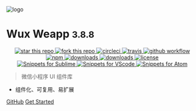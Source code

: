 ![logo](_images/logo2.png)

# Wux Weapp <small>3.8.8</small>

<!-- 背景 -->
<style>
section.cover,section.cover .anchor span {
	color: #fff
}
section.cover.has-mask .mask {
	display: none;
}
</style>
<style>
.github-corner {
    z-index: 10;
}
.cover.show {
	position: relative;
	background-image: linear-gradient(to bottom, rgba(var(--theme-color-rgb), 0.45), #fff) !important
}
.cover.show:after {
	content: "";
	position: absolute;
	top: 0;
	right: 80px;
	width: 462px;
    max-width: 80%;
	height: 130px;
	z-index: 1;
	background-image: url(_images/xiaonianyeah.webp);
	background-repeat: no-repeat;
	background-size: contain;
}
.cover.show:before {
    content: "";
	position: absolute;
	top: 0;
	right: 0;
	width: 100vw;
	height: 100vh;
    z-index: 1;
	background-image: url(_images/2022yeah.jpeg);
	background-position: top center;
	background-attachment: fixed;
	background-size: cover;
	background-repeat: no-repeat;
}
@media (max-width: 767px) {
    .cover.show:after {
        right: 0;
    }
}
</style>

<div align="center">
    <a href="https://github.com/wux-weapp/wux-weapp/" target="_blank">
        <img alt="star this repo" src="https://img.shields.io/github/stars/wux-weapp/wux-weapp" />
    </a>
    <a href="https://github.com/wux-weapp/wux-weapp/fork" target="_blank">
        <img alt="fork this repo" src="https://img.shields.io/github/forks/wux-weapp/wux-weapp" />
    </a>
    <a href="https://circleci.com/gh/wux-weapp/wux-weapp" target="_blank">
        <img alt="circleci" src="https://img.shields.io/circleci/build/github/wux-weapp/wux-weapp/master.svg?label=circleci" />
    </a>
    <a href="https://travis-ci.org/wux-weapp/wux-weapp" target="_blank">
        <img alt="travis" src="https://img.shields.io/travis/wux-weapp/wux-weapp.svg?label=travis" />
    </a>
    <a href="https://github.com/wux-weapp/wux-weapp/actions" target="_blank">
        <img alt="github workflow" src="https://img.shields.io/github/workflow/status/wux-weapp/wux-weapp/test?label=github workflow" />
    </a>
    <br />
    <a href="https://www.npmjs.com/package/wux-weapp" target="_blank">
        <img alt="npm" src="https://img.shields.io/npm/v/wux-weapp.svg" />
    </a>
    <a href="https://www.npmjs.com/package/wux-weapp" target="_blank">
        <img alt="downloads" src="https://img.shields.io/npm/dm/wux-weapp.svg" />
    </a>
    <a href="https://www.npmjs.com/package/wux-weapp" target="_blank">
        <img alt="downloads" src="https://img.shields.io/npm/dt/wux-weapp.svg" />
    </a>
    <a href="https://www.npmjs.com/package/wux-weapp" target="_blank">
        <img alt="license" src="https://img.shields.io/npm/l/wux-weapp.svg" />
    </a>
    <br />
    <a href="https://github.com/wux-weapp/wux-weapp-sublime-snippets" target="_blank">
        <img alt="Snippets for Sublime" src="https://img.shields.io/badge/Snippets%20for-Sublime-blue" />
    </a>
    <a href="https://github.com/wux-weapp/wux-weapp-snippets" target="_blank">
        <img alt="Snippets for VScode" src="https://img.shields.io/badge/Snippets%20for-VScode-blue" />
    </a>
    <a href="https://github.com/wux-weapp/wux-weapp-atom-snippets" target="_blank">
        <img alt="Snippets for Atom" src="https://img.shields.io/badge/Snippets%20for-Atom-blue" />
    </a>
</div>

> 微信小程序 UI 组件库

* 组件化、可复用、易扩展

[GitHub](https://github.com/wux-weapp/wux-weapp/)
[Get Started](introduce)

[//]: #(![](_images/home_bg.jpg))